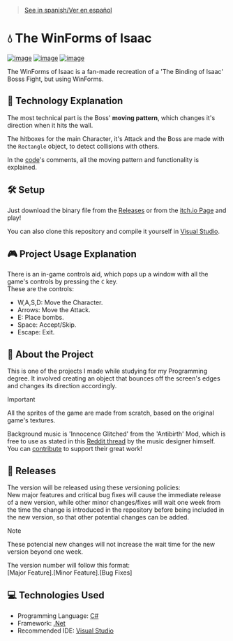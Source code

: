 > [See in spanish/Ver en español](https://github.com/LuisMiSanVe/The_WinForms_of_Isaac/blob/main/README.es.md)
# 💧 The WinForms of Isaac
[![image](https://img.shields.io/badge/.NET-5C2D91?style=for-the-badge&logo=.net&logoColor=white)](https://dotnet.microsoft.com/en-us/learn/dotnet/what-is-dotnet)
[![image](https://img.shields.io/badge/C%23-239120?style=for-the-badge&logo=csharp&logoColor=white)](https://dotnet.microsoft.com/en-us/languages/csharp)
[![image](https://img.shields.io/badge/Visual_Studio-5C2D91?style=for-the-badge&logo=visual%20studio&logoColor=white)](https://visualstudio.microsoft.com/)

The WinForms of Isaac is a fan-made recreation of a 'The Binding of Isaac' Bosss Fight, but using WinForms.

## 📝 Technology Explanation
The most technical part is the Boss' **moving pattern**, which changes it's direction when it hits the wall.

The hitboxes for the main Character, it's Attack and the Boss are made with the `Rectangle` object, to detect collisions with others.

In the [code]()'s comments, all the moving pattern and functionality is explained.

## 🛠️ Setup
Just download the binary file from the [Releases]() or from the [itch.io Page]() and play!

You can also clone this repository and compile it yourself in [Visual Studio](https://visualstudio.microsoft.com/).

## 🎮 Project Usage Explanation
There is an in-game controls aid, which pops up a window with all the game's controls by pressing the `C` key.\
These are the controls:
- W,A,S,D: Move the Character.
- Arrows: Move the Attack.
- E: Place bombs.
- Space: Accept/Skip.
- Escape: Exit.

## 📖 About the Project
This is one of the projects I made while studying for my Programming degree. It involved creating an object that bounces off the screen's edges and changes its direction accordingly.

>[!IMPORTANT]
>All the sprites of the game are made from scratch, based on the original game's textures.
>
>Background music is 'Innocence Glitched' from the 'Antibirth' Mod, which is free to use as stated in this [Reddit thread](https://www.reddit.com/r/bindingofisaac/comments/5kr7nm/antibirth_music_update_now_on_spotify_and_more/?rdt=47694) by the music designer himself.
>You can [contribute](https://antibirth.com/) to support their great work!

## 🚀 Releases
The version will be released using these versioning policies:\
New major features and critical bug fixes will cause the immediate release of a new version, while other minor changes/fixes will wait one week from the time the change is introduced in the repository before being included in the new version, so that other potential changes can be added.
>[!NOTE]
>These potencial new changes will not increase the wait time for the new version beyond one week.

The version number will follow this format: \
\[Major Feature\].\[Minor Feature\].\[Bug Fixes\]

## 💻 Technologies Used
- Programming Language: [C#](https://dotnet.microsoft.com/en-us/languages/csharp)
- Framework: [.Net](https://dotnet.microsoft.com/en-us/learn/dotnet/what-is-dotnet)
- Recommended IDE: [Visual Studio](https://visualstudio.microsoft.com/)
